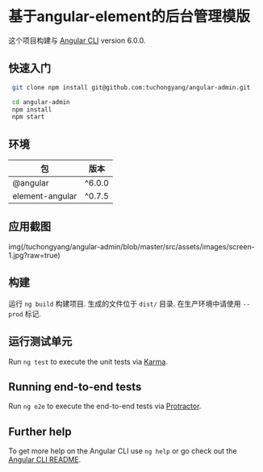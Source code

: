 # 基于angular-element的后台管理模版

这个项目构建与 [Angular CLI](https://github.com/angular/angular-cli) version 6.0.0.

## 快速入门
```bash
 git clone npm install git@github.com:tuchongyang/angular-admin.git

 cd angular-admin
 npm install
 npm start
```
## 环境

| 包 | 版本 |
| ------- | ------- |
| @angular | ^6.0.0 |
| element-angular | ^0.7.5 |

## 应用截图
img(/tuchongyang/angular-admin/blob/master/src/assets/images/screen-1.jpg?raw=true)

## 构建

运行 `ng build` 构建项目. 生成的文件位于 `dist/` 目录. 在生产环境中请使用 `--prod` 标记.

## 运行测试单元

Run `ng test` to execute the unit tests via [Karma](https://karma-runner.github.io).

## Running end-to-end tests

Run `ng e2e` to execute the end-to-end tests via [Protractor](http://www.protractortest.org/).

## Further help

To get more help on the Angular CLI use `ng help` or go check out the [Angular CLI README](https://github.com/angular/angular-cli/blob/master/README.md).
